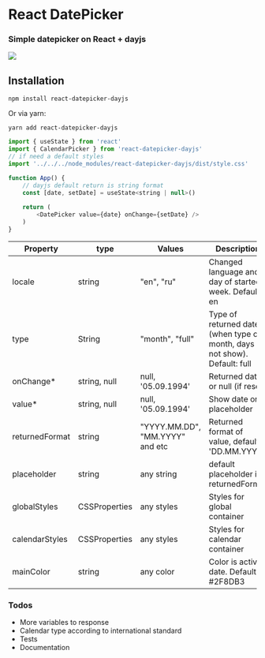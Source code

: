 # React DatePicker

### Simple datepicker on React + dayjs

![](https://i.ibb.co/7QrKqbv/tg-image-2478850552.jpg)


## Installation
```
npm install react-datepicker-dayjs
```
Or via yarn:

```
yarn add react-datepicker-dayjs
```

```js
import { useState } from 'react'
import { CalendarPicker } from 'react-datepicker-dayjs'
// if need a default styles
import '../../../node_modules/react-datepicker-dayjs/dist/style.css'

function App() {
    // dayjs default return is string format
	const [date, setDate] = useState<string | null>()
	
	return (
		<DatePicker value={date} onChange={setDate} />
	)
}
```

Property                | type          | Values                          | Description                                                                                
------------------------|---------------|---------------------------------|--------------------------------------------------------------------------------------------
locale                  | string        | "en", "ru"                      | Changed language and day of started week. Default: en                                                                     
type                    | String        | "month", "full"                 | Type of returned date (when type of month, days is not show). Default: full                                                                    
onChange*               | string, null  | null, '05.09.1994'              | Returned date or null (if reset)                   
value*                  | string, null  | null, '05.09.1994'              | Show date or placeholder                                                               
returnedFormat          | string        | "YYYY.MM.DD", "MM.YYYY" and etc | Returned format of value, default: 'DD.MM.YYYY'
placeholder             | string        | any string                      | default placeholder it's returnedFormat   
globalStyles            | CSSProperties | any styles                      | Styles for global container                                                       
calendarStyles          | CSSProperties | any styles                      | Styles for calendar container                                                                        
mainColor               | string        | any color                       | Color is active date. Default: #2F8DB3                                                 


### Todos

- More variables to response
- Calendar type according to international standard
- Tests
- Documentation

